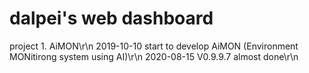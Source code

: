 # dalpei's web dashboard

project 1. AiMON\r\n
  2019-10-10 start to develop AiMON (Environment MONitirong system using AI)\r\n
  2020-08-15 V0.9.9.7 almost done\r\n
